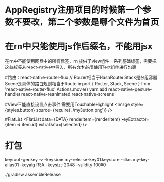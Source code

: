 
# AppRegistry注册项目的时候第一个参数不要改，第二个参数是哪个文件为首页
# 在rn中只能使用js作后缀名，不能用jsx
 在rn中不能使用网页中的所有标签，rn 提供了view组件一系列基础标签，需要把这些标签从react-native中导入，所有文本必须使用Text组件进行包裹

#路由：react-native-router-flux
// Router相当于HashRouter   Stack是分组容器   Scene是具体的路由规则相当于Route
import { Router, Stack, Scene } from 'react-native-router-flux'
Actions.movie()
yarn add react-native-gesture-handler react-native-reanimated react-native-screens

#View不能直接设置点击事件 需要用TouchableHighlight
    <TouchableHighlight onPress={this._onPressButton}>
        <Image
        style={styles.button}
        source={require('./myButton.png')}
        />
    </TouchableHighlight>

#FlatList
<FlatList
    data={DATA}
    renderItem={renderItem}
    keyExtractor={item => item.id}
    extraData={selected}
/>





# 打包
keytool -genkey -v -keystore my-release-key01.keystore -alias my-key-alias01 -keyalg RSA -keysize 2048 -validity 10000


./gradlew assembleRelease